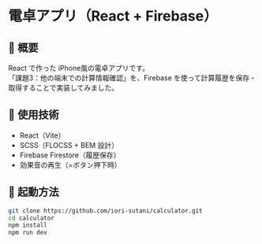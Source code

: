 # 電卓アプリ（React + Firebase）

## 📌 概要
React で作った iPhone風の電卓アプリです。  
「課題3：他の端末での計算情報確認」を、Firebase を使って計算履歴を保存・取得することで実装してみました。

## 🔧 使用技術
- React（Vite）
- SCSS（FLOCSS + BEM 設計）
- Firebase Firestore（履歴保存）
- 効果音の再生（=ボタン押下時）

## 🚀 起動方法

```bash
git clone https://github.com/iori-sutani/calculator.git
cd calculator
npm install
npm run dev



   
